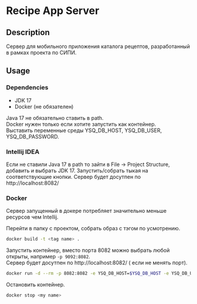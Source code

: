 # Recipe App Server

## Description
Сервер для мобильного приложения каталога рецептов, разработанный в рамках проекта по СИПИ.

## Usage
### Dependencies

- JDK 17
- Docker (не обязателен)

Java 17 не обязательно ставить в path.  
Docker нужен только если хотите запустить как контейнер.  
Выставить переменные среды YSQ_DB_HOST, YSQ_DB_USER, YSQ_DB_PASSWORD.

### Intellij IDEA
Если не ставили Java 17 в path то зайти в File -> Project Structure, добавить и выбрать JDK 17.
Запустить/собрать тыкая на соответствующие кнопки.
Сервер будет досутпен по http://localhost:8082/

### Docker
Сервер запущенный в докере потребляет значительно меньше ресурсов чем Intellij.  

Перейти в папку с проектом, собрать образ c тэгом по усмотрению.

```bash
docker build -t <tag name> .
```

Запустить контейнер, вместо порта 8082 можно выбрать любой открыты, например `-p 9092:8082`.  
Сервер будет досутпен по http://localhost:8082/ ( если не менять порт).
```bash
docker run -d --rm -p 8082:8082 -e YSQ_DB_HOST=$YSQ_DB_HOST -e YSQ_DB_USER=$YSQ_DB_USER -e YSQ_DB_PASSWORD=$YSQ_DB_PASSWORD --name <my name> <tag name>
```

Остановить контейнер.
```bash
docker stop <my name>
```
